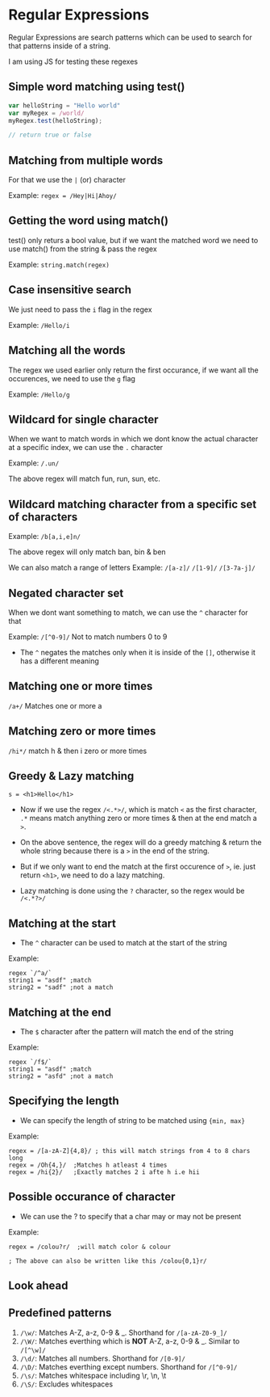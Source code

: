 # Regular Expressions

Regular Expressions are search patterns which can be used to search for that patterns inside of a string.

I am using JS for testing these regexes

## Simple word matching using test()

```js
var helloString = "Hello world"
var myRegex = /world/
myRegex.test(helloString);

// return true or false
```

## Matching from multiple words

For that we use the `|` (or) character

Example: `regex = /Hey|Hi|Ahoy/`


## Getting the word using match()

test() only returs a bool value, but if we want the matched word we need to use match() from the string & pass the regex

Example: `string.match(regex)`

## Case insensitive search

We just need to pass the `i` flag in the regex

Example: `/Hello/i`

## Matching all the words

The regex we used earlier only return the first occurance, if we want all the occurences, we need to use the `g` flag

Example: `/Hello/g`

## Wildcard for single character

When we want to match words in which we dont know the actual character at a specific index, we can use the `.` character

Example: `/.un/`

The above regex will match fun, run, sun, etc.

## Wildcard matching character from a specific set of characters

Example: `/b[a,i,e]n/`

The above regex will only match ban, bin & ben

We can also match a range of letters
Example: `/[a-z]/` `/[1-9]/` `/[3-7a-j]/`


## Negated character set

When we dont want something to match, we can use the `^` character for that

Example: `/[^0-9]/`
          Not to match numbers 0 to 9

* The `^` negates the matches only when it is inside of the `[]`, otherwise it has a different meaning


## Matching one or more times

`/a+/` Matches one or more a

## Matching zero or more times

`/hi*/` match h & then i zero or more times


## Greedy & Lazy matching

`s = <h1>Hello</h1>`

* Now if we use the regex `/<.*>/`, which is match `<` as the first character, `.*` means match anything zero or more times & then at the end match a `>`.

* On the above sentence, the regex will do a greedy matching & return the whole string because there is a `>` in the end of the string.

* But if we only want to end the match at the first occurence of `>`, ie. just return `<h1>`, we need to do a lazy matching.

* Lazy matching is done using the `?` character, so the regex would be `/<.*?>/`

## Matching at the start

* The `^` character can be used to match at the start of the string

Example:
```
regex `/^a/`
string1 = "asdf" ;match
string2 = "sadf" ;not a match
```

## Matching at the end

* The `$` character after the pattern will match the end of the string

Example:
```
regex `/f$/`
string1 = "asdf" ;match
string2 = "asfd" ;not a match
```

## Specifying the length

* We can specify the length of string to be matched using `{min, max}`

Example:
```
regex = /[a-zA-Z]{4,8}/ ; this will match strings from 4 to 8 chars long
regex = /Oh{4,}/  ;Matches h atleast 4 times
regex = /hi{2}/   ;Exactly matches 2 i afte h i.e hii
```

## Possible occurance of character

* We can use the ? to specify that a char may or may not be present

Example:
```
regex = /colou?r/  ;will match color & colour

; The above can also be written like this /colou{0,1}r/
```

## Look ahead




## Predefined patterns

1. `/\w/`: Matches A-Z, a-z, 0-9 & \_. Shorthand for `/[a-zA-Z0-9_]/`
2. `/\W/`: Matches everthing which is **NOT** A-Z, a-z, 0-9 & \_. Similar to `/[^\w]/`
3. `/\d/`: Matches all numbers. Shorthand for `/[0-9]/`
4. `/\D/`: Matches everthing except numbers. Shorthand for `/[^0-9]/`
5. `/\s/`: Matches whitespace including \r, \n, \t
6. `/\S/`: Excludes whitespaces

